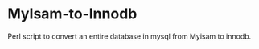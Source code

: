 MyIsam-to-Innodb
================

Perl script to convert an entire database in mysql from Myisam to innodb.
